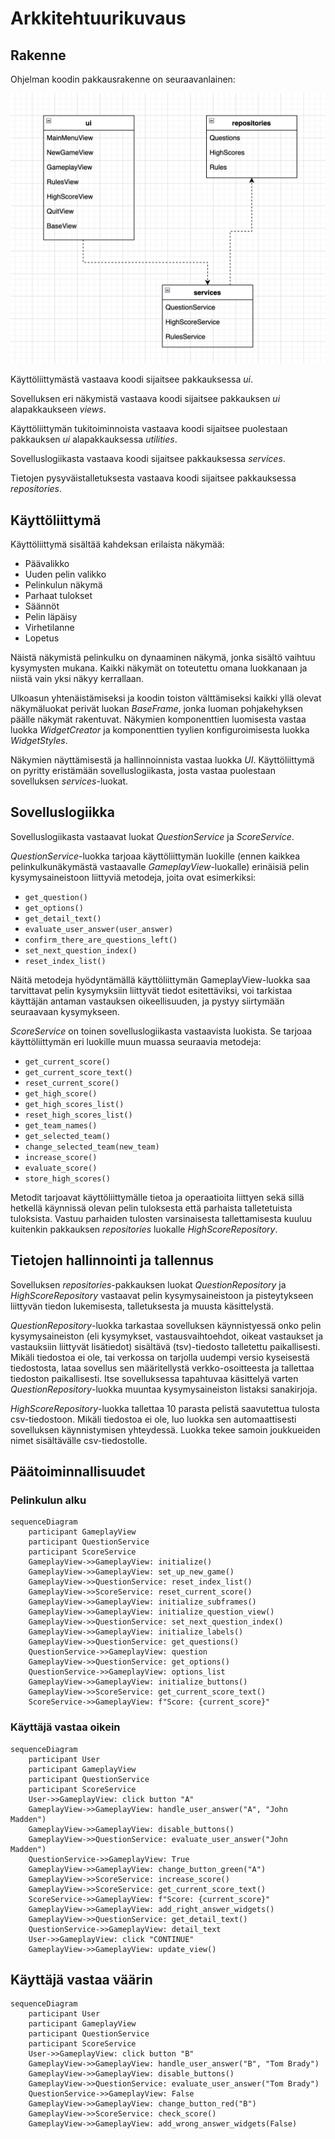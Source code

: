 # Arkkitehtuurikuvaus

## Rakenne

Ohjelman koodin pakkausrakenne on seuraavanlainen:

![Pakkausrakenne](./kuvat/pakkausrakenne.png)

Käyttöliittymästä vastaava koodi sijaitsee pakkauksessa _ui_.

Sovelluksen eri näkymistä vastaava koodi sijaitsee pakkauksen _ui_ alapakkaukseen _views_.

Käyttöliittymän tukitoiminnoista vastaava koodi sijaitsee puolestaan pakkauksen _ui_ alapakkauksessa 
_utilities_.

Sovelluslogiikasta vastaava koodi sijaitsee pakkauksessa _services_.

Tietojen pysyväistalletuksesta vastaava koodi sijaitsee pakkauksessa _repositories_.

## Käyttöliittymä

Käyttöliittymä sisältää kahdeksan erilaista näkymää:

- Päävalikko
- Uuden pelin valikko
- Pelinkulun näkymä
- Parhaat tulokset
- Säännöt
- Pelin läpäisy
- Virhetilanne
- Lopetus

Näistä näkymistä pelinkulku on dynaaminen näkymä, jonka sisältö vaihtuu kysymysten mukana. Kaikki 
näkymät on toteutettu omana luokkanaan ja niistä vain yksi näkyy kerrallaan.

Ulkoasun yhtenäistämiseksi ja koodin toiston välttämiseksi kaikki yllä olevat näkymäluokat perivät
luokan _BaseFrame_, jonka luoman pohjakehyksen päälle näkymät rakentuvat. Näkymien komponenttien 
luomisesta vastaa luokka _WidgetCreator_ ja komponenttien tyylien konfiguroimisesta luokka 
_WidgetStyles_.

Näkymien näyttämisestä ja hallinnoinnista vastaa luokka _UI_. Käyttöliittymä on pyritty 
eristämään sovelluslogiikasta, josta vastaa puolestaan sovelluksen _services_-luokat.

## Sovelluslogiikka

Sovelluslogiikasta vastaavat luokat _QuestionService_ ja _ScoreService_.

_QuestionService_-luokka tarjoaa käyttöliittymän luokille (ennen kaikkea pelinkulkunäkymästä 
vastaavalle _GameplayView_-luokalle) erinäisiä pelin kysymysaineistoon liittyviä metodeja, 
joita ovat esimerkiksi:

- `get_question()`
- `get_options()`
- `get_detail_text()`
- `evaluate_user_answer(user_answer)`
- `confirm_there_are_questions_left()`
- `set_next_question_index()`
- `reset_index_list()`

Näitä metodeja hyödyntämällä käyttöliittymän GameplayView-luokka saa tarvittavat pelin 
kysymyksiin liittyvät tiedot esitettäviksi, voi tarkistaa käyttäjän antaman vastauksen 
oikeellisuuden, ja pystyy siirtymään seuraavaan kysymykseen.

_ScoreService_ on toinen sovelluslogiikasta vastaavista luokista. Se tarjoaa käyttöliittymän eri 
luokille muun muassa seuraavia metodeja:

- `get_current_score()`
- `get_current_score_text()`
- `reset_current_score()`
- `get_high_score()`
- `get_high_scores_list()`
- `reset_high_scores_list()`
- `get_team_names()`
- `get_selected_team()`
- `change_selected_team(new_team)`
- `increase_score()`
- `evaluate_score()`
- `store_high_scores()`

Metodit tarjoavat käyttöliittymälle tietoa ja operaatioita liittyen sekä sillä hetkellä käynnissä 
olevan pelin tuloksesta että parhaista talletetuista tuloksista. Vastuu parhaiden tulosten 
varsinaisesta tallettamisesta kuuluu kuitenkin pakkauksen _repositories_ luokalle 
_HighScoreRepository_.

## Tietojen hallinnointi ja tallennus

Sovelluksen _repositories_-pakkauksen luokat _QuestionRepository_ ja _HighScoreRepository_ 
vastaavat pelin kysymysaineistoon ja pisteytykseen liittyvän tiedon lukemisesta, talletuksesta ja 
muusta käsittelystä.

_QuestionRepository_-luokka tarkastaa sovelluksen käynnistyessä onko pelin kysymysaineiston 
(eli kysymykset, vastausvaihtoehdot, oikeat vastaukset ja vastauksiin liittyvät lisätiedot) 
sisältävä (tsv)-tiedosto talletettu paikallisesti. Mikäli tiedostoa ei ole, tai verkossa on 
tarjolla uudempi versio kyseisestä tiedostosta, lataa sovellus sen määritellystä 
verkko-osoitteesta ja tallettaa tiedoston paikallisesti. Itse sovelluksessa tapahtuvaa 
käsittelyä varten _QuestionRepository_-luokka muuntaa kysymysaineiston listaksi sanakirjoja.

_HighScoreRepository_-luokka tallettaa 10 parasta pelistä saavutettua tulosta 
csv-tiedostoon. Mikäli tiedostoa ei ole, luo luokka sen automaattisesti sovelluksen 
käynnistymisen yhteydessä. Luokka tekee samoin joukkueiden nimet sisältävälle 
csv-tiedostolle.

## Päätoiminnallisuudet

### Pelinkulun alku

```mermaid
sequenceDiagram
    participant GameplayView
    participant QuestionService
    participant ScoreService
    GameplayView->>GameplayView: initialize()
    GameplayView->>GameplayView: set_up_new_game()
    GameplayView->>QuestionService: reset_index_list()
    GameplayView->>ScoreService: reset_current_score()
    GameplayView->>GameplayView: initialize_subframes()
    GameplayView->>GameplayView: initialize_question_view()
    GameplayView->>QuestionService: set_next_question_index()
    GameplayView->>GameplayView: initialize_labels()
    GameplayView->>QuestionService: get_questions()
    QuestionService->>GameplayView: question
    GameplayView->>QuestionService: get_options()
    QuestionService->>GameplayView: options_list
    GameplayView->>GameplayView: initialize_buttons()
    GameplayView->>ScoreService: get_current_score_text()
    ScoreService->>GameplayView: f"Score: {current_score}"
```

### Käyttäjä vastaa oikein

```mermaid
sequenceDiagram
    participant User
    participant GameplayView
    participant QuestionService
    participant ScoreService
    User->>GameplayView: click button "A"
    GameplayView->>GameplayView: handle_user_answer("A", "John Madden")
    GameplayView->>GameplayView: disable_buttons()
    GameplayView->>QuestionService: evaluate_user_answer("John Madden")
    QuestionService->>GameplayView: True
    GameplayView->>GameplayView: change_button_green("A")
    GameplayView->>ScoreService: increase_score()
    GameplayView->>ScoreService: get_current_score_text()
    ScoreService->>GameplayView: f"Score: {current_score}"
    GameplayView->>GameplayView: add_right_answer_widgets()
    GameplayView->>QuestionService: get_detail_text()
    QuestionService->>GameplayView: detail_text
    User->>GameplayView: click "CONTINUE"
    GameplayView->>GameplayView: update_view()

```

## Käyttäjä vastaa väärin

```mermaid
sequenceDiagram
    participant User
    participant GameplayView
    participant QuestionService
    participant ScoreService
    User->>GameplayView: click button "B"
    GameplayView->>GameplayView: handle_user_answer("B", "Tom Brady")
    GameplayView->>GameplayView: disable_buttons()
    GameplayView->>QuestionService: evaluate_user_answer("Tom Brady")
    QuestionService->>GameplayView: False
    GameplayView->>GameplayView: change_button_red("B")
    GameplayView->>ScoreService: check_score()
    GameplayView->>GameplayView: add_wrong_answer_widgets(False)
```
